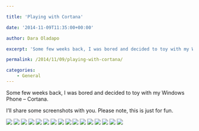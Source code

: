 ```yaml
---

title: 'Playing with Cortana'

date: '2014-11-09T11:35:00+00:00'

author: Dara Oladapo

excerpt: 'Some few weeks back, I was bored and decided to toy with my Windows Phone – Cortana.'

permalink: /2014/11/09/playing-with-cortana/

categories:
    - General
---
```


Some few weeks back, I was bored and decided to toy with my Windows Phone – Cortana.

I’ll share some screenshots with you. Please note, this is just for fun.

![](./blog-assets/2023/11/word-image-367-1.png) ![](./blog-assets/2023/11/word-image-367-2.png) ![](./blog-assets/2023/11/word-image-367-3.png) ![](./blog-assets/2023/11/word-image-367-4.png) ![](./blog-assets/2023/11/word-image-367-5.png) ![](./blog-assets/2023/11/word-image-367-6.png) ![](./blog-assets/2023/11/word-image-367-7.png) ![](./blog-assets/2023/11/word-image-367-8.png) ![](./blog-assets/2023/11/word-image-367-9.png) ![](./blog-assets/2023/11/word-image-367-10.png) ![](./blog-assets/2023/11/word-image-367-11.png) ![](./blog-assets/2023/11/word-image-367-12.png) ![](./blog-assets/2023/11/word-image-367-13.png) ![](./blog-assets/2023/11/word-image-367-14.png) ![](./blog-assets/2023/11/word-image-367-15.png) ![](./blog-assets/2023/11/word-image-367-16.png)